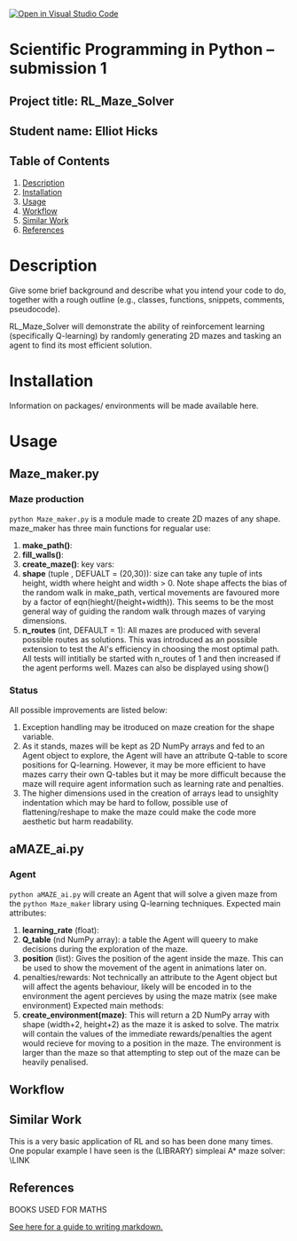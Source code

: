 [![Open in Visual Studio Code](https://classroom.github.com/assets/open-in-vscode-f059dc9a6f8d3a56e377f745f24479a46679e63a5d9fe6f495e02850cd0d8118.svg)](https://classroom.github.com/online_ide?assignment_repo_id=6094273&assignment_repo_type=AssignmentRepo)
# Scientific Programming in Python – submission 1

## Project title: RL_Maze_Solver

## Student name: Elliot Hicks
  
## Table of Contents
1. [Description](#description)
2. [Installation](#installation)
3. [Usage](#usage)
4. [Workflow](#workflow)
5. [Similar Work](#similar-work)
6. [References](#references)

  
# Description

Give some brief background and describe what you intend your code to do, together with a rough outline (e.g., classes, functions, snippets, comments, pseudocode).

RL_Maze_Solver will demonstrate the ability of reinforcement learning (specifically Q-learning) by randomly generating 2D mazes and tasking an agent to find its most efficient solution.

# Installation
Information on packages/ environments will be made available here.

# Usage
## Maze_maker.py
### Maze production
```python Maze_maker.py``` is a module made to create 2D mazes of any shape. maze_maker has three main functions for regualar use:
1. **make_path()**:
2. **fill_walls()**:
3. **create_maze()**: key vars: 
  1. **shape** (tuple , DEFUALT = (20,30)): size can take any tuple of ints height, width where height and width > 0. Note shape affects the bias of the random walk in make_path, vertical movements are favoured more by a factor of eqn(hieght/(height+width)). This seems to be the most general way of guiding the random walk through mazes of varying dimensions. 
  2. **n_routes** (int, DEFAULT = 1): All mazes are produced with several possible routes as solutions. This was introduced as an possible extension to test the AI's efficiency in choosing the most optimal path. All tests will intitially be started with n_routes of 1 and then increased if the agent performs well.
Mazes can also be displayed using show()
### Status
All possible improvements are listed below:
1. Exception handling may be itroduced on maze creation for the shape variable.
2. As it stands, mazes will be kept as 2D NumPy arrays and fed to an Agent object to explore, the Agent will have an attribute Q-table to score positions for Q-learning. However, it may be more efficient to have mazes carry their own Q-tables but it may be more difficult because the maze will require agent information such as learning rate and penalties.
3. The higher dimensions used in the creation of arrays lead to unsighlty indentation which may be hard to follow, possible use of flattening/reshape to make the maze could make the code more aesthetic but harm readability. 

## aMAZE_ai.py
### Agent
```python aMAZE_ai.py``` will create an Agent that will solve a given maze from the ```python Maze_maker``` library using Q-learning techniques.
Expected main attributes:
1. **learning_rate** (float):
2. **Q_table** (nd NumPy array): a table the Agent will queery to make decisions during the exploration of the maze.
3. **position** (list): Gives the position of the agent inside the maze. This can be used to show the movement of the agent in animations later on. 
4. penalties/rewards: Not technically an attribute to the Agent object but will affect the agents behaviour, likely will be encoded in to the environment the agent percieves by using the maze matrix (see make environment)
Expected main methods:
1. **create_environment(maze)**: 
    This will return a 2D NumPy array with shape (width+2, height+2) as the maze it is asked to solve. The matrix will contain the values of the immediate rewards/penalties the agent would recieve for moving to a position in the maze. The environment is larger than the maze so that attempting to step out of the maze can be heavily penalised. 

## Workflow

## Similar Work
This is a very basic application of RL and so has been done many times. One popular example I have seen is the (LIBRARY) simpleai A* maze solver: \LINK

## References
BOOKS USED FOR MATHS





[See here for a guide to writing markdown.](https://guides.github.com/features/mastering-markdown/)
